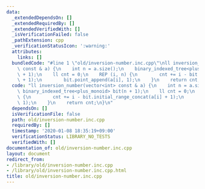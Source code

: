 ```yaml
---
data:
  _extendedDependsOn: []
  _extendedRequiredBy: []
  _extendedVerifiedWith: []
  _isVerificationFailed: false
  _pathExtension: cpp
  _verificationStatusIcon: ':warning:'
  attributes:
    links: []
  bundledCode: "#line 1 \"old/inversion-number.inc.cpp\"\nll inversion_number(vector<int>\
    \ const & a) {\n    int n = a.size();\n    binary_indexed_tree<plus_monoid> bit(n\
    \ + 1);\n    ll cnt = 0;\n    REP (i, n) {\n        cnt += i - bit.initial_range_concat(a[i]\
    \ + 1);\n        bit.point_append(a[i], 1);\n    }\n    return cnt;\n}\n"
  code: "ll inversion_number(vector<int> const & a) {\n    int n = a.size();\n   \
    \ binary_indexed_tree<plus_monoid> bit(n + 1);\n    ll cnt = 0;\n    REP (i, n)\
    \ {\n        cnt += i - bit.initial_range_concat(a[i] + 1);\n        bit.point_append(a[i],\
    \ 1);\n    }\n    return cnt;\n}\n"
  dependsOn: []
  isVerificationFile: false
  path: old/inversion-number.inc.cpp
  requiredBy: []
  timestamp: '2020-01-08 18:35:19+09:00'
  verificationStatus: LIBRARY_NO_TESTS
  verifiedWith: []
documentation_of: old/inversion-number.inc.cpp
layout: document
redirect_from:
- /library/old/inversion-number.inc.cpp
- /library/old/inversion-number.inc.cpp.html
title: old/inversion-number.inc.cpp
---
```

